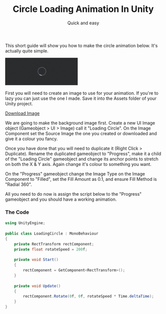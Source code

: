 ﻿---
layout: post
title: Circle Loading Animation In Unity
subtitle: Quick and easy
tags: [unity, tutorial]
comments: true
---

This short guide will show you how to make the circle animation below. It's actually quite simple.

![alt text](../images/circle-loading-animation.gif "Example")

First you will need to create an image to use for your animation. If you're to lazy you can just use the one I made.  Save it into the Assets folder of your Unity project.

[Download Image](../images/loadingCircle.png "Download Image")

We are going to make the background image first. Create a new UI Image object (Gameobject > UI > Image) call it "Loading Circle". On the Image Component set the Source Image the one you created or downloaded and give it a colour you fancy.

Once you have done that you will need to duplicate it (Right Click > Duplicate). Rename the duplicated gameobject to "Progress", make it a child of the "Loading Circle" gameobject and change its anchor points to stretch on both the X & Y axis. Again change it's colour to something you want.

On the "Progress" gameobject change the Image Type on the Image Component to "Filled", set the Fill Amount as 0.1, and ensure Fill Method is "Radial 360".

All you need to do now is assign the script below to the "Progress" gameobject and you should have a working animation.

### The Code

```cs
using UnityEngine;

public class LoadingCircle : MonoBehaviour
{
    private RectTransform rectComponent;
    private float rotateSpeed = 200f;

    private void Start()
    {
        rectComponent = GetComponent<RectTransform>();
    }

    private void Update()
    {
        rectComponent.Rotate(0f, 0f, rotateSpeed * Time.deltaTime);
    }
}
```
